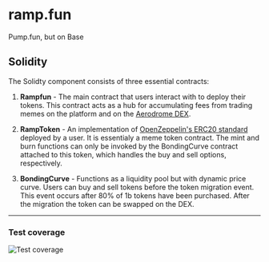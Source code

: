 # ramp.fun
Pump.fun, but on Base

## Solidity
The Solidty component consists of three essential contracts:
1. **Rampfun** - The main contract that users interact with to deploy their tokens. This contract acts as a hub for accumulating fees from trading memes on the platform and on the [Aerodrome DEX](https://aerodrome.finance/).

2. **RampToken** - An implementation of [OpenZeppelin's ERC20 standard](https://github.com/OpenZeppelin/openzeppelin-contracts/tree/master/contracts/token/ERC20) deployed by a user. It is essentialy a meme token contract. The mint and burn functions can only be invoked by the BondingCurve contract attached to this token, which handles the buy and sell options, respectively.
  
3. **BondingCurve** - Functions as a liquidity pool but with dynamic price curve. Users can buy and sell tokens before the token migration event. This event occurs after 80% of 1b tokens have been purchased. After the migration the token can be swapped on the DEX.
***

### Test coverage
![Test coverage](https://github.com/user-attachments/assets/aaf9f5b7-3413-48d0-b63b-406fee3f11a1)

